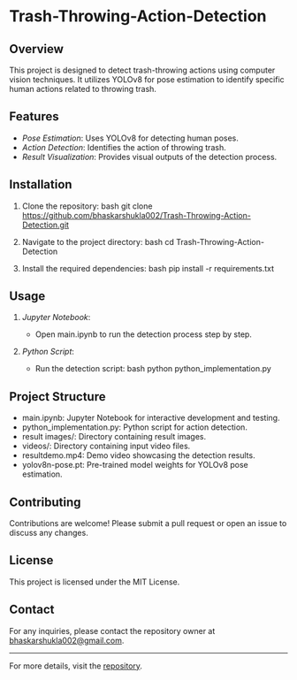 # Trash-Throwing-Action-Detection

## Overview
This project is designed to detect trash-throwing actions using computer vision techniques. It utilizes YOLOv8 for pose estimation to identify specific human actions related to throwing trash.

## Features
- *Pose Estimation*: Uses YOLOv8 for detecting human poses.
- *Action Detection*: Identifies the action of throwing trash.
- *Result Visualization*: Provides visual outputs of the detection process.

## Installation
1. Clone the repository:
    bash
    git clone https://github.com/bhaskarshukla002/Trash-Throwing-Action-Detection.git
    
2. Navigate to the project directory:
    bash
    cd Trash-Throwing-Action-Detection
    
3. Install the required dependencies:
    bash
    pip install -r requirements.txt
    

## Usage
1. *Jupyter Notebook*:
    - Open main.ipynb to run the detection process step by step.

2. *Python Script*:
    - Run the detection script:
    bash
    python python_implementation.py
    

## Project Structure
- main.ipynb: Jupyter Notebook for interactive development and testing.
- python_implementation.py: Python script for action detection.
- result images/: Directory containing result images.
- videos/: Directory containing input video files.
- resultdemo.mp4: Demo video showcasing the detection results.
- yolov8n-pose.pt: Pre-trained model weights for YOLOv8 pose estimation.

## Contributing
Contributions are welcome! Please submit a pull request or open an issue to discuss any changes.

## License
This project is licensed under the MIT License.

## Contact
For any inquiries, please contact the repository owner at bhaskarshukla002@gmail.com.

---

For more details, visit the [repository](https://github.com/bhaskarshukla002/Trash-Throwing-Action-Detection).
